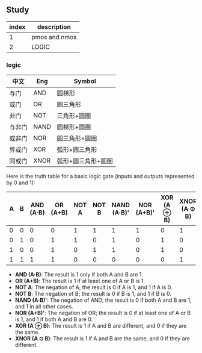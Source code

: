 ## Study

| index | description |
| --- | --- |
| 1 | pmos and nmos |
| 2 | LOGIC |

### logic

| 中文    | Eng  | Symbol |
|--------|-----| ------ |
| 与门    | AND  | 圆梯形 |
| 或门    | OR   | 圆三角形 |
| 非门    | NOT  | 三角形+圆圈 |
| 与非门  | NAND | 圆梯形+圆圈 |
| 或非门  | NOR  | 圆三角形+圆圈 |
| 异或门  | XOR  | 弧形+圆三角形 |
| 同或门  | XNOR | 弧形+圆三角形+圆圈 |

Here is the truth table for a basic logic gate (inputs and outputs represented by 0 and 1):

| A | B | AND (A·B) | OR (A+B) | NOT A | NOT B | NAND (A·B)' | NOR (A+B)' | XOR (A ⊕ B) | XNOR (A ⊙ B) |
|---|---|-----------|----------|-------|-------|-------------|------------|-------------|--------------|
| 0 | 0 |     0     |    0     |   1   |   1   |      1      |     1      |      0      |      1       |
| 0 | 1 |     0     |    1     |   1   |   0   |      1      |     0      |      1      |      0       |
| 1 | 0 |     0     |    1     |   0   |   1   |      1      |     0      |      1      |      0       |
| 1 | 1 |     1     |    1     |   0   |   0   |      0      |     0      |      0      |      1       |

- **AND (A·B)**: The result is 1 only if both A and B are 1.
- **OR (A+B)**: The result is 1 if at least one of A or B is 1.
- **NOT A**: The negation of A; the result is 0 if A is 1, and 1 if A is 0.
- **NOT B**: The negation of B; the result is 0 if B is 1, and 1 if B is 0.
- **NAND (A·B)'**: The negation of AND; the result is 0 if both A and B are 1, and 1 in all other cases.
- **NOR (A+B)'**: The negation of OR; the result is 0 if at least one of A or B is 1, and 1 if both A and B are 0.
- **XOR (A ⊕ B)**: The result is 1 if A and B are different, and 0 if they are the same.
- **XNOR (A ⊙ B)**: The result is 1 if A and B are the same, and 0 if they are different.